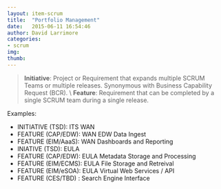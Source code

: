 ```yaml
---
layout: item-scrum
title:  "Portfolio Management"
date:   2015-06-11 16:54:46
author: David Larrimore
categories:
- scrum
img: 
thumb: 
---
```



> **Initiative**: Project or Requirement that expands multiple SCRUM Teams or multiple releases. Synonymous with Business Capability Request (BCR). \\
> **Feature**: Requirement that can be completed by a single SCRUM team during a single release.
 
 
Examples:

* INITIATIVE (TSD): ITS WAN
* FEATURE (CAP/EDW): WAN EDW Data Ingest
* FEATURE (EIM/AaaS): WAN Dashboards and Reporting
* INIATIVE (TSD): EULA
* FEATURE (CAP/EDW): EULA Metadata Storage and Processing
* FEATURE (EIM/ECMS): EULA File Storage and Retreival
* FEATURE (EIM/eSOA):  EULA Virtual Web Services / API
* FEATURE (CES/TBD) : Search Engine Interface

